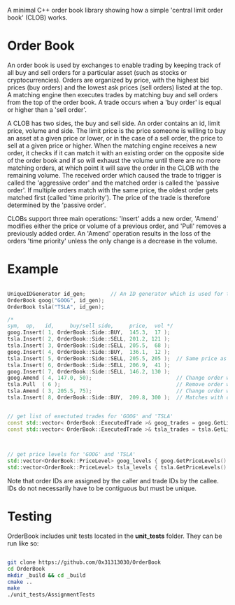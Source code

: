 A minimal C++ order book library showing how a simple 'central limit order book' (CLOB) works.


Order Book
==========

An order book is used by exchanges to enable trading by keeping track of all buy and sell orders for a particular asset (such as stocks or cryptocurrencies). Orders are organized by price, with the highest bid prices (buy orders) and the lowest ask prices (sell orders) listed at the top. A matching engine then executes trades by matching buy and sell orders from the top of the order book. A trade occurs when a 'buy order' is equal or higher than a 'sell order'.

A CLOB has two sides, the buy and sell side. An order contains an id, limit price, volume and side. The limit price is the price someone is willing to buy an asset at a given price or lower, or in the case of a sell order, the price to sell at a given price or higher. When the matching engine receives a new order, it checks if it can match it with an existing order on the opposite side of the order book and if so will exhaust the volume until there are no more matching orders, at which point it will save the order in the CLOB with the remaining volume. The received order which caused the trade to trigger is called the 'aggressive order' and the matched order is called the 'passive order'. If multiple orders match with the same price, the oldest order gets matched first (called 'time priority'). The price of the trade is therefore determined by the 'passive order'.

CLOBs support three main operations: 'Insert' adds a new order, 'Amend' modifies either the price or volume of a previous order, and 'Pull' removes a previously added order. An 'Amend' operation results in the loss of the orders 'time priority' unless the only change is a decrease in the volume.


Example
=======

```cpp

UniqueIDGenerator id_gen;        // An ID generator which is used for trades when orders are matched. Can be shared between multiple order books to have unique IDs across order books if needed.
OrderBook goog("GOOG", id_gen);
OrderBook tsla("TSLA", id_gen);

/*
sym,  op,   id,     buy/sell side,     price,  vol */
goog.Insert( 1, OrderBook::Side::BUY,  145.3,  17 );
tsla.Insert( 2, OrderBook::Side::SELL, 201.2, 121 );
tsla.Insert( 3, OrderBook::Side::SELL, 205.5,  68 );
goog.Insert( 4, OrderBook::Side::BUY,  136.1,  12 );
tsla.Insert( 5, OrderBook::Side::SELL, 205.5, 205 );  // Same price as order with ID '3', which has price priority.
tsla.Insert( 6, OrderBook::Side::SELL, 206.9,  41 );
goog.Insert( 7, OrderBook::Side::SELL, 146.2, 130 );
goog.Amend ( 4, 147.0, 50);                           // Change order with ID '4' to a price of 147, causing it to match with order '7'.
tsla.Pull  ( 6 );                                     // Remove order with ID '6'.
tsla.Amend ( 3, 205.5, 75);                           // Change order with ID '3' causing it to loose price priority with order '5'.
tsla.Insert( 8, OrderBook::Side::BUY,  209.8, 300 );  // Matches with order IDs '3' and '5', exhausting all of '3' volume and leaving '5' with a volume of 26.


// get list of exectuted trades for 'GOOG' and 'TSLA'                                                            price | vol | agg. order | pass. order | trade ID
const std::vector< OrderBook::ExecutedTrade >& goog_trades = goog.GetListOfTrades(); // returns a single trade { 146.2,   50,       4,           7,          0     }.
const std::vector< OrderBook::ExecutedTrade >& tsla_trades = tsla.GetListOfTrades(); // returns two trades     { 201.6,  121,       8,           2,          1     } and 
                                                                                     //                        { 205.5,  179,       8,           5,          2     }.


// get price levels for 'GOOG' and 'TSLA'                                                               buy price | buy vol | sell price | sell vol
std::vector<OrderBook::PriceLevel> goog_levels { goog.GetPriceLevels() }; // returns one price level: {   145.3,       17,      146.2,        80    }
std::vector<OrderBook::PriceLevel> tsla_levels { tsla.GetPriceLevels() }; // returns one price level: {       0,        0,      205.5,       100    }

```

Note that order IDs are assigned by the caller and trade IDs by the callee. IDs do not necessarily have to be contiguous but must be unique.



Testing
=======

OrderBook includes unit tests located in the **unit_tests** folder. They can be run like so:

```bash

git clone https://github.com/0x31313030/OrderBook
cd OrderBook
mkdir _build && cd _build
cmake ..
make
./unit_tests/AssignmentTests

```